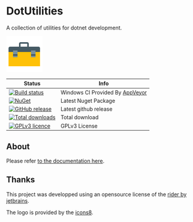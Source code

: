 # DotUtilities

A collection of utilities for dotnet development.

[![logo](docs/images/logo.png)](https://jcaillon.github.io/DotUtilities/)

Status | Info
------ | --------
[![Build status](https://ci.appveyor.com/api/projects/status/nnxt2i0fbi3v67v5/branch/master?svg=true)](https://ci.appveyor.com/project/jcaillon/DotUtilities) | Windows CI Provided By [AppVeyor][]
[![NuGet](https://img.shields.io/nuget/v/Noyacode.DotUtilities.svg)](https://www.nuget.org/packages/Noyacode.DotUtilities/) | Latest Nuget Package
[![GitHub release](https://img.shields.io/github/release/jcaillon/DotUtilities.svg)](https://github.com/jcaillon/DotUtilities/releases/latest) | Latest github release
[![Total downloads](https://img.shields.io/github/downloads/jcaillon/DotUtilities/total.svg)](https://github.com/jcaillon/DotUtilities/releases) | Total download
[![GPLv3 licence](https://img.shields.io/badge/License-GPLv3-74A5C2.svg)](https://github.com/jcaillon/DotUtilities/blob/master/LICENSE) | GPLv3 License


[AppVeyor]:http://www.appveyor.com/

## About

Please refer [to the documentation here](https://jcaillon.github.io/DotUtilities/).

## Thanks

This project was developped using an opensource license of the [rider by jetbrains](https://www.jetbrains.com/).

The logo is provided by the [icons8](https://icons8.com/).